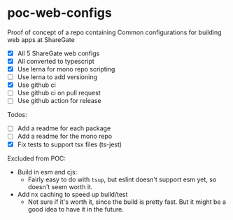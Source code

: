 # poc-web-configs
Proof of concept of a repo containing Common configurations for building web apps at ShareGate

- [X] All 5 ShareGate web configs
- [X] All converted to typescript
- [X] Use lerna for mono repo scripting
- [ ] Use lerna to add versioning
- [X] Use github ci
- [ ] Use github ci on pull request
- [ ] Use github action for release

Todos: 
- [ ] Add a readme for each package
- [ ] Add a readme for the mono repo
- [X] Fix tests to support tsx files (ts-jest)

Excluded from POC: 
- Build in esm and cjs:
  - Fairly easy to do with `tsup`, but eslint doesn't support esm yet, so doesn't seem worth it.
- Add nx caching to speed up build/test
  - Not sure if it's worth it, since the build is pretty fast. But it might be a good idea to have it in the future.
